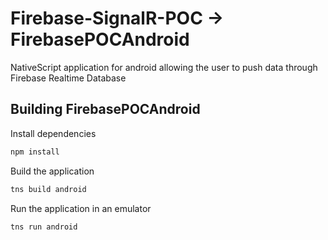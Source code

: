 # Firebase-SignalR-POC -> FirebasePOCAndroid
NativeScript application for android allowing the user to push data through Firebase Realtime Database

## Building FirebasePOCAndroid

Install dependencies

```bash
npm install
```

Build the application

```bash
tns build android
```

Run the application in an emulator

```bash
tns run android
```